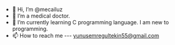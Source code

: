 - 👋 Hi, I’m @mecailuz
- 👀 I’m a medical doctor.
- 🌱 I’m currently learning C programming language. I am new to programming.
- 📫 How to reach me --- yunusemregultekin55@gmail.com

<!---
mecailuz/mecailuz is a ✨ special ✨ repository because its `README.md` (this file) appears on your GitHub profile.
You can click the Preview link to take a look at your changes.
--->
